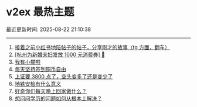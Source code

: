 # v2ex 最热主题

最近更新时间: 2025-08-22 21:10:38

--- 
1. [接着之前小红书地陪帖子的帖子，分享刚才的故事（tg 方面，翻车）](https://www.v2ex.com/t/1154097) 
2. [[杭州为新婚夫妇发放 1000 元消费券] 🤡](https://www.v2ex.com/t/1154122) 
3. [我有小猫啦](https://www.v2ex.com/t/1154168) 
4. [每天坚持签到铜币自由](https://www.v2ex.com/t/1154149) 
5. [上证要 3800 点了，空头变多了还是变少了](https://www.v2ex.com/t/1154178) 
6. [地铁安检有什么意义](https://www.v2ex.com/t/1154197) 
7. [好奇你们每天晚上回家做什么？](https://www.v2ex.com/t/1154219) 
8. [想问问学历的问题如何从根本上解决？](https://www.v2ex.com/t/1154218) 
